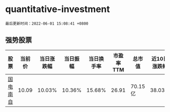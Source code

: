 # quantitative-investment

`最后更新时间：2022-06-01 15:08:41 +0800`

## 强势股票

|股票|当前价|当日涨跌幅|当日振幅|当日换手率|市盈率TTM|总市值|近10日涨跌幅|
|----|----|----|----|----|----|----|----|
|[国电南自](https://xueqiu.com/S/SH600268)|10.09|10.03%|10.36%|15.68%|26.91|70.15亿|38.03%|
